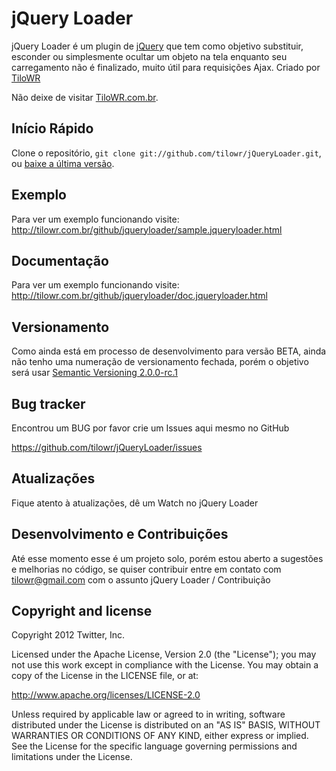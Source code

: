 jQuery Loader
============

jQuery Loader é um plugin de [jQuery](http://www.jquery.com) que tem como objetivo substituir, esconder ou simplesmente ocultar um objeto na tela enquanto seu carregamento não é finalizado, muito útil para requisições Ajax. Criado por [TiloWR](http://twitter.com/tilowr)

Não deixe de visitar [TiloWR.com.br](http://www.tilowr.com.br).


Início Rápido
---------------

Clone o repositório, `git clone git://github.com/tilowr/jQueryLoader.git`, ou [baixe a última versão](https://github.com/tilowr/jQueryLoader/zipball/master).


Exemplo
---------

Para ver um exemplo funcionando visite: http://tilowr.com.br/github/jqueryloader/sample.jqueryloader.html 


Documentação
--------------
Para ver um exemplo funcionando visite: http://tilowr.com.br/github/jqueryloader/doc.jqueryloader.html 


Versionamento
---------------

Como ainda está em processo de desenvolvimento para versão BETA, ainda não tenho uma numeração de versionamento fechada, porém o objetivo será usar [Semantic Versioning 2.0.0-rc.1](http://semver.org/) 


Bug tracker
-------------
Encontrou um BUG por favor crie um Issues aqui mesmo no GitHub

https://github.com/tilowr/jQueryLoader/issues


Atualizações
---------------

Fique atento à atualizações, dê um Watch no jQuery Loader


Desenvolvimento e Contribuições
---------------------------------

Até esse momento esse é um projeto solo, porém estou aberto a sugestões e melhorias no código, se quiser contribuir entre em contato com [tilowr@gmail.com](tilowr@gmail.com) com o assunto jQuery Loader / Contribuição 


Copyright and license
---------------------

Copyright 2012 Twitter, Inc.

Licensed under the Apache License, Version 2.0 (the "License");
you may not use this work except in compliance with the License.
You may obtain a copy of the License in the LICENSE file, or at:

   http://www.apache.org/licenses/LICENSE-2.0

Unless required by applicable law or agreed to in writing, software
distributed under the License is distributed on an "AS IS" BASIS,
WITHOUT WARRANTIES OR CONDITIONS OF ANY KIND, either express or implied.
See the License for the specific language governing permissions and
limitations under the License.